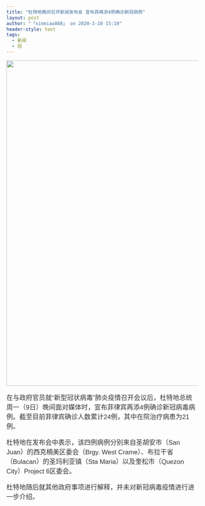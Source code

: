 ```yaml
---
title: "杜特地晚间召开新闻发布会 宣布菲再添4例确诊新冠病例"
layout: post
author: "「xinmiao888」 on 2020-3-10 15:10"
header-style: text
tags:
  - 新闻
  - 冠
---
```


<head></head>
<body>
 <ignore_js_op> 
  <img aid="1340343" src="https://bbs.boniu123.cc/data/attachment/forum/202003/09/223337i0ppltz3gzp5jbui.jpeg" zoomfile="data/attachment/forum/202003/09/223337i0ppltz3gzp5jbui.jpeg" file="data/attachment/forum/202003/09/223337i0ppltz3gzp5jbui.jpeg" width="850" inpost="1"> 
  <div class="tip tip_4 aimg_tip" id="aimg_1340343_menu" style="position: absolute; display: none" disautofocus="true"> 
   <div class="xs0"> 
    <p><strong>16324BB0-8DD1-4B66-BBFC-E69D32452408.jpeg</strong> <em class="xg1">(147.45 KB, 下载次数: 0)</em></p> 
    <p> <a href="forum.php?mod=attachment&amp;aid=MTM0MDM0M3xhMDQzYjRhMnwxNTgzOTA4MTA1fDB8NTc3MTIw&amp;nothumb=yes" target="_blank">下载附件</a> &nbsp;<a href="javascript:;" onclick="showWindow(this.id, this.getAttribute('url'), 'get', 0);" id="savephoto_1340343" url="home.php?mod=spacecp&amp;ac=album&amp;op=saveforumphoto&amp;aid=1340343&amp;handlekey=savephoto_1340343">保存到相册</a> </p> 
    <p class="xg1 y"><span title="2020-3-9 22:33">前天&nbsp;22:33</span> 上传</p> 
   </div> 
   <div class="tip_horn"></div> 
  </div> 
 </ignore_js_op> 
 <br> 
 <br> 
 <font style="color:rgb(51, 51, 51)"><font face="Helvetica"><font style="font-size:17px">在与政府官员就“新型冠状病毒”肺炎疫情召开会议后，杜特地总统周一（9日）晚间面对媒体时，宣布菲律宾再添4例确诊新冠病毒病例。截至目前菲律宾确诊人数累计24例，其中在院治疗病患为21例。</font></font></font>
 <br> 
 <br> 
 <font style="color:rgb(51, 51, 51)"><font face="Helvetica"><font style="font-size:17px">杜特地在发布会中表示，该四例病例分别来自圣胡安市（San Juan）的西克楠美区委会（Brgy. West Crame）、布拉干省（Bulacan）的圣玛利亚镇（Sta Maria）以及奎松市（Quezon City）Project 6区委会。</font></font></font>
 <br> 
 <br> 
 <font style="color:rgb(51, 51, 51)"><font face="Helvetica"><font style="font-size:17px">杜特地随后就其他政府事项进行解释，并未对新冠病毒疫情进行进一步介绍。</font></font></font>
 <br>
</body>


